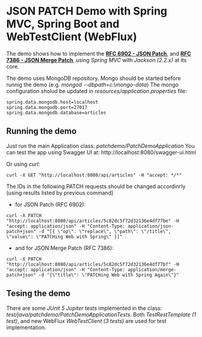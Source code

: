 # JSON PATCH Demo with Spring MVC, Spring Boot and WebTestClient (WebFlux)

The demo shows how to implement the [**RFC 6902 - JSON Patch**](http://tools.ietf.org/html/rfc6902), and [**RFC 7386 - JSON Merge Patch**](http://tools.ietf.org/html/rfc7386), using *Spring MVC* with *Jackson (2.2.x)* at its core.

The demo uses MongoDB repository. Mongo should be started before runnig the demo (e.g. *mongod --dbpath=c:\mongo-data*)
The mongo configuration sholud be updated in *resources/application.properties* file:
```
spring.data.mongodb.host=localhost
spring.data.mongodb.port=27017
spring.data.mongodb.database=articles
```

## Running the demo
Just run the main Application class: *patchdemo/PatchDemoApplication*
You can test the app using Swagger UI at: http://localhost:8080/swagger-ui.html

Or using *curl*:
```
curl -X GET "http://localhost:8080/api/articles" -H "accept: */*"
```

The IDs in the following PATCH requests should be changed accordinгly (using results listed by previous command)
- for JSON Patch (RFC 6902):

```
curl -X PATCH "http://localhost:8080/api/articles/5c82dc5f72d32136e4df77be" -H "accept: application/json" -H "Content-Type: application/json-patch+json" -d "[{ \"op\": \"replace\", \"path\": \"/title\", \"value\": \"PATCHing Web with Spring\" }]"
```

- and for JSON Merge Patch (RFC 7386):

```
curl -X PATCH "http://localhost:8080/api/articles/5c82dc5f72d32136e4df77bf" -H "accept: application/json" -H "Content-Type: application/merge-patch+json" -d "{\"title\": \"PATCHing Web with Spring Again\"}"
```

## Tesing the demo
There are some *JUnit 5 Jupiter* tests implemented in the class: *test/java/patchdemo/PatchDemoApplicationTests*.
Both *TestRestTemplate (1 test)*, and new WebFlux *WebTestClient (3 tests)* are used for test implementation.

